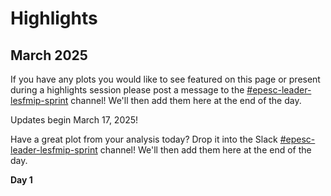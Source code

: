 # Highlights

## March 2025

If you have any plots you would like to see featured on this page or present during a highlights session please post a message to the [#epesc-leader-lesfmip-sprint](link) channel!  We'll then add them here at the end of the day.

Updates begin March 17, 2025!

Have a great plot from your analysis today? Drop it into the Slack [#epesc-leader-lesfmip-sprint](link) channel!  We'll then add them here at the end of the day.

**Day 1**
